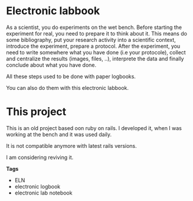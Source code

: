 # Electronic labbook
As a scientist, you do experiments on the wet bench. Before starting the experiment for real, you need to prepare it to think about it. This means do some bibliography, put your research activity into a scientific context, introduce the experiment, prepare a protocol. After the experiment, you need to write somewhere what you have done (i.e your protocole), collect and centralize the results (images, files, ..), interprete the data and finally conclude about what you have done.

All these steps used to be done with paper logbooks.

You can also do them with this electronic labbook.

# This project
This is an old project based oon ruby on rails. I developed it, when I was working at the bench and it was used daily. 

It is not compatible anymore with latest rails versions. 

I am considering reviving it.


**Tags**
- ELN
- electronic logbook
- electronic lab notebook

